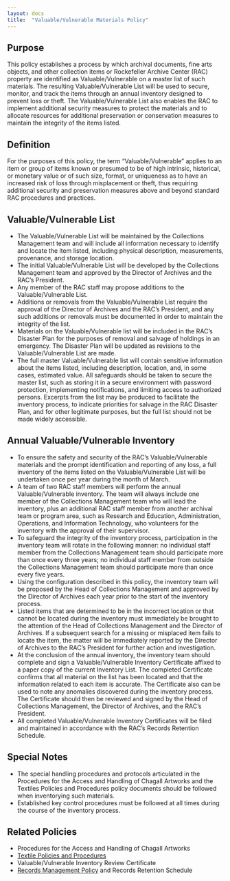 ```yaml
---
layout: docs
title:  "Valuable/Vulnerable Materials Policy"
---
```


## Purpose 
This policy establishes a process by which archival documents, fine arts objects, and other collection items or Rockefeller Archive Center (RAC) property are identified as Valuable/Vulnerable on a master list of such materials. The resulting Valuable/Vulnerable List will be used to secure, monitor, and track the items through an annual inventory designed to prevent loss or theft.  The Valuable/Vulnerable List also enables the RAC to implement additional security measures to protect the materials and to allocate resources for additional preservation or conservation measures to maintain the integrity of the items listed. 

## Definition
For the purposes of this policy, the term “Valuable/Vulnerable” applies to an item or group of items known or presumed to be of high intrinsic, historical, or monetary value or of such size, format, or uniqueness as to have an increased risk of loss through misplacement or theft, thus requiring additional security and preservation measures above and beyond standard RAC procedures and practices.

## Valuable/Vulnerable List
* The Valuable/Vulnerable List will be maintained by the Collections Management team and will include all information necessary to identify and locate the item listed, including physical description, measurements, provenance, and storage location.
* The initial Valuable/Vulnerable List will be developed by the Collections Management team and approved by the Director of Archives and the RAC’s President. 
* Any member of the RAC staff may propose additions to the Valuable/Vulnerable List.
* Additions or removals from the Valuable/Vulnerable List require the approval of the Director of Archives and the RAC’s President, and any such additions or removals must be documented in order to maintain the integrity of the list.
* Materials on the Valuable/Vulnerable list will be included in the RAC’s Disaster Plan for the purposes of removal and salvage of holdings in an emergency. The Disaster Plan will be updated as revisions to the Valuable/Vulnerable List are made.
* The full master Valuable/Vulnerable list will contain sensitive information about the items listed, including description, location, and, in some cases, estimated value. All safeguards should be taken to secure the master list, such as storing it in a secure environment with password protection, implementing notifications, and limiting access to authorized persons. Excerpts from the list may be produced to facilitate the inventory process, to indicate priorities for salvage in the RAC Disaster Plan, and for other legitimate purposes, but the full list should not be made widely accessible.

## Annual Valuable/Vulnerable Inventory
* To ensure the safety and security of the RAC’s Valuable/Vulnerable materials and the prompt identification and reporting of any loss, a full inventory of the items listed on the Valuable/Vulnerable List will be undertaken once per year during the month of March.
* A team of two RAC staff members will perform the annual Valuable/Vulnerable inventory. The team will always include one member of the Collections Management team who will lead the inventory, plus an additional RAC staff member from another archival team or program area, such as Research and Education, Administration, Operations, and Information Technology, who volunteers for the inventory with the approval of their supervisor.
* To safeguard the integrity of the inventory process, participation in the inventory team will rotate in the following manner: no individual staff member from the Collections Management team should participate more than once every three years; no individual staff member from outside the Collections Management team should participate more than once every five years. 
* Using the configuration described in this policy, the inventory team will be proposed by the Head of Collections Management and approved by the Director of Archives each year prior to the start of the inventory process. 
* Listed items that are determined to be in the incorrect location or that cannot be located during the inventory must immediately be brought to the attention of the Head of Collections Management and the Director of Archives. If a subsequent search for a missing or misplaced item fails to locate the item, the matter will be immediately reported by the Director of Archives to the RAC’s President for further action and investigation.
* At the conclusion of the annual inventory, the inventory team should complete and sign a Valuable/Vulnerable Inventory Certificate affixed to a paper copy of the current Inventory List. The completed Certificate confirms that all material on the list has been located and that the information related to each item is accurate. The Certificate also can be used to note any anomalies discovered during the inventory process. The Certificate should then be reviewed and signed by the Head of Collections Management, the Director of Archives, and the RAC’s President. 
* All completed Valuable/Vulnerable Inventory Certificates will be filed and maintained in accordance with the RAC’s Records Retention Schedule.

## Special Notes
* The special handling procedures and protocols articulated in the Procedures for the Access and Handling of Chagall Artworks and the Textiles Policies and Procedures policy documents should be followed when inventorying such materials.
* Established key control procedures must be followed at all times during the course of the inventory process.

## Related Policies
* Procedures for the Access and Handling of Chagall Artworks
* [Textile Policies and Procedures](https://docs.rockarch.org/textile-policy/)
* Valuable/Vulnerable Inventory Review Certificate
* [Records Management Policy](https://docs.rockarch.org/rm-policy/) and Records Retention Schedule
